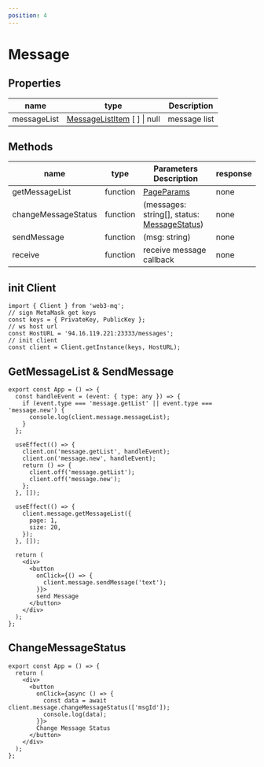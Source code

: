 ```yaml
---
position: 4
---
```


# Message

## Properties

| name        | type                                                                             | Description  |
| ----------- | -------------------------------------------------------------------------------- | ------------ |
| messageList | [MessageListItem](/docs/Web3MQ-SDK/JS-SDK-V2/types/#messagelistitem) [ ] \| null | message list |

## Methods

| name                | type     | Parameters Description                                                                         | response |
| ------------------- | -------- | ---------------------------------------------------------------------------------------------- | -------- |
| getMessageList      | function | [PageParams](/docs/Web3MQ-SDK/JS-SDK-V2/types/#pageparams)                                     | none     |
| changeMessageStatus | function | (messages: string[], status: [MessageStatus](/docs/Web3MQ-SDK/JS-SDK-V2/types/#messagestatus)) | none     |
| sendMessage         | function | (msg: string)                                                                                  | none     |
| receive             | function | receive message callback                                                                       | none     |

## init Client

```tsx
import { Client } from 'web3-mq';
// sign MetaMask get keys
const keys = { PrivateKey, PublicKey };
// ws host url
const HostURL = '94.16.119.221:23333/messages';
// init client
const client = Client.getInstance(keys, HostURL);
```

## GetMessageList & SendMessage

```tsx
export const App = () => {
  const handleEvent = (event: { type: any }) => {
    if (event.type === 'message.getList' || event.type === 'message.new') {
      console.log(client.message.messageList);
    }
  };

  useEffect(() => {
    client.on('message.getList', handleEvent);
    client.on('message.new', handleEvent);
    return () => {
      client.off('message.getList');
      client.off('message.new');
    };
  }, []);

  useEffect(() => {
    client.message.getMessageList({
      page: 1,
      size: 20,
    });
  }, []);

  return (
    <div>
      <button
        onClick={() => {
          client.message.sendMessage('text');
        }}>
        send Message
      </button>
    </div>
  );
};
```

## ChangeMessageStatus

```tsx
export const App = () => {
  return (
    <div>
      <button
        onClick={async () => {
          const data = await client.message.changeMessageStatus(['msgId']);
          console.log(data);
        }}>
        Change Message Status
      </button>
    </div>
  );
};
```
